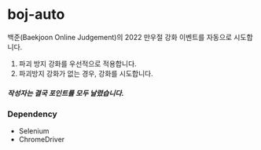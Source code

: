 # boj-auto
백준(Baekjoon Online Judgement)의 2022 만우절 강화 이벤트를 자동으로 시도합니다.

1. 파괴 방지 강화를 우선적으로 적용합니다.
2. 파괴방지 강화가 없는 경우, 강화를 시도합니다.


##### 작성자는 결국 포인트를 모두 날렸습니다.


### Dependency
- Selenium
- ChromeDriver
